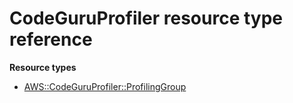 # CodeGuruProfiler resource type reference<a name="AWS_CodeGuruProfiler"></a>

**Resource types**
+ [AWS::CodeGuruProfiler::ProfilingGroup](aws-resource-codeguruprofiler-profilinggroup.md)